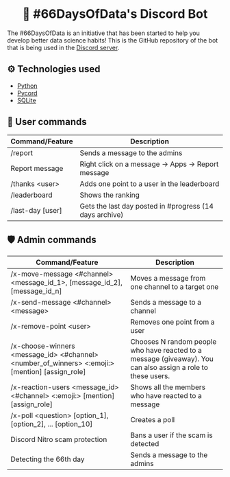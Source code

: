 <h1 align="center">🤖 #66DaysOfData's Discord Bot</h1>
The #66DaysOfData is an initiative that has been started to help you develop better data science habits! This is the GitHub repository of the bot that is being used in the <a href="https://discord.gg/PgVEqYDepQ">Discord server</a>.

## ⚙️ Technologies used
* <a href="https://www.python.org/">Python</a>
* <a href="https://docs.pycord.dev/en/master/">Pycord</a>
* <a href="https://www.sqlite.org/">SQLite</a>

## 🧍 User commands
| Command/Feature | Description |
| --- | --- |
| /report | Sends a message to the admins |
| Report message | Right click on a message → Apps → Report message |
| /thanks \<user\> | Adds one point to a user in the leaderboard |
| /leaderboard | Shows the ranking |
| /last-day [user] | Gets the last day posted in #progress (14 days archive) |

## 🛡️ Admin commands
| Command/Feature | Description |
| --- | --- |
| /x-move-message \<#channel\> \<message_id_1\>, [message_id_2], [message_id_n] | Moves a message from one channel to a target one |
| /x-send-message \<#channel\> \<message\> | Sends a message to a channel |
| /x-remove-point \<user\> | Removes one point from a user |
| /x-choose-winners \<message_id\> \<#channel\> \<number_of_winners\> \<:emoji:\> [mention] [assign_role] | Chooses N random people who have reacted to a message (giveaway). You can also assign a role to these users. |
| /x-reaction-users \<message_id\> \<#channel\> \<:emoji:\> [mention] [assign_role] | Shows all the members who have reacted to a message |
| /x-poll \<question\> [option_1], [option_2], ... [option_10] | Creates a poll |
| Discord Nitro scam protection | Bans a user if the scam is detected |
| Detecting the 66th day | Sends a message to the admins |
